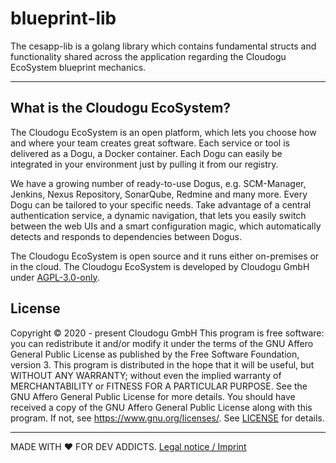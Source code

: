 # blueprint-lib
The cesapp-lib is a golang library which contains fundamental structs and functionality shared across the application regarding the Cloudogu
EcoSystem blueprint mechanics.

---
## What is the Cloudogu EcoSystem?
The Cloudogu EcoSystem is an open platform, which lets you choose how and where your team creates great software. Each service or tool is delivered as a Dogu, a Docker container. Each Dogu can easily be integrated in your environment just by pulling it from our registry.

We have a growing number of ready-to-use Dogus, e.g. SCM-Manager, Jenkins, Nexus Repository, SonarQube, Redmine and many more. Every Dogu can be tailored to your specific needs. Take advantage of a central authentication service, a dynamic navigation, that lets you easily switch between the web UIs and a smart configuration magic, which automatically detects and responds to dependencies between Dogus.

The Cloudogu EcoSystem is open source and it runs either on-premises or in the cloud. The Cloudogu EcoSystem is developed by Cloudogu GmbH under [AGPL-3.0-only](https://spdx.org/licenses/AGPL-3.0-only.html).

## License
Copyright © 2020 - present Cloudogu GmbH
This program is free software: you can redistribute it and/or modify it under the terms of the GNU Affero General Public License as published by the Free Software Foundation, version 3.
This program is distributed in the hope that it will be useful, but WITHOUT ANY WARRANTY; without even the implied warranty of MERCHANTABILITY or FITNESS FOR A PARTICULAR PURPOSE. See the GNU Affero General Public License for more details.
You should have received a copy of the GNU Affero General Public License along with this program. If not, see https://www.gnu.org/licenses/.
See [LICENSE](LICENSE) for details.


---
MADE WITH :heart:&nbsp;FOR DEV ADDICTS. [Legal notice / Imprint](https://cloudogu.com/en/imprint/?mtm_campaign=ecosystem&mtm_kwd=imprint&mtm_source=github&mtm_medium=link)
